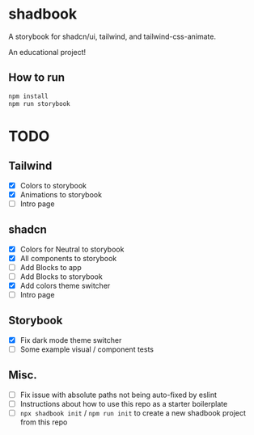 # shadbook

A storybook for shadcn/ui, tailwind, and tailwind-css-animate.

An educational project!

## How to run

```bash
npm install
npm run storybook
```

# TODO
## Tailwind
- [x] Colors to storybook
- [x] Animations to storybook
- [ ] Intro page

## shadcn
- [x] Colors for Neutral to storybook
- [x] All components to storybook
- [ ] Add Blocks to app
- [ ] Add Blocks to storybook
- [x] Add colors theme switcher
- [ ] Intro page

## Storybook
- [x] Fix dark mode theme switcher
- [ ] Some example visual / component tests

## Misc.
- [ ] Fix issue with absolute paths not being auto-fixed by eslint
- [ ] Instructions about how to use this repo as a starter boilerplate
- [ ] `npx shadbook init` / `npm run init` to create a new shadbook project from this repo